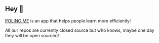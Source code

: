 ## Hey 👋
[POLINO.ME](https://polino.me) is an app that helps people learn more efficiently!

All our repos are currently closed source but who knows, maybe one day they will be open sourced!
